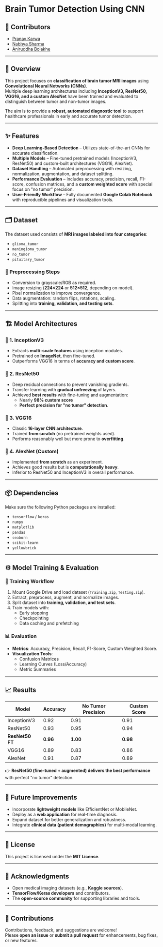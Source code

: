 # Brain Tumor Detection Using CNN

## 👥 Contributors
- [Pranav Karwa](https://github.com/PranavKarwa2004)
- [Nabhya Sharma](https://github.com/NabhyaIoT2026)
- [Aniruddha Bolakhe](https://github.com/AniruddhaBolakhe)

---

## 📌 Overview
This project focuses on **classification of brain tumor MRI images** using **Convolutional Neural Networks (CNNs)**.  
Multiple deep learning architectures including **InceptionV3, ResNet50, VGG16, and a custom AlexNet** have been trained and evaluated to distinguish between tumor and non-tumor images.  

The aim is to provide a **robust, automated diagnostic tool** to support healthcare professionals in early and accurate tumor detection.

---

## ✨ Features
- **Deep Learning-Based Detection** – Utilizes state-of-the-art CNNs for accurate classification.  
- **Multiple Models** – Fine-tuned pretrained models (InceptionV3, ResNet50) and custom-built architectures (VGG16, AlexNet).  
- **Dataset Handling** – Automated preprocessing with resizing, normalization, augmentation, and dataset splitting.  
- **Performance Evaluation** – Includes accuracy, precision, recall, F1-score, confusion matrices, and a **custom weighted score** with special focus on "no tumor" precision.  
- **User-Friendly Workflow** – Fully documented **Google Colab Notebook** with reproducible pipelines and visualization tools.  

---

## 🗂 Dataset
The dataset used consists of **MRI images labeled into four categories**:
- `glioma_tumor`
- `meningioma_tumor`
- `no_tumor`
- `pituitary_tumor`

### 🔄 Preprocessing Steps
- Conversion to grayscale/RGB as required.  
- Image resizing (**224×224** or **512×512**, depending on model).  
- Pixel normalization to improve convergence.  
- Data augmentation: random flips, rotations, scaling.  
- Splitting into **training, validation, and testing sets**.

---

## 🏗 Model Architectures

### 🔹 1. InceptionV3
- Extracts **multi-scale features** using inception modules.  
- Pretrained on **ImageNet**, then fine-tuned.  
- Outperforms VGG16 in terms of **accuracy and custom score**.  

### 🔹 2. ResNet50
- Deep residual connections to prevent vanishing gradients.  
- Transfer learning with **gradual unfreezing** of layers.  
- Achieved **best results** with fine-tuning and augmentation:
  - Nearly **98% custom score**  
  - **Perfect precision for "no tumor" detection**.  

### 🔹 3. VGG16
- Classic **16-layer CNN architecture**.  
- Trained **from scratch** (no pretrained weights used).  
- Performs reasonably well but more prone to **overfitting**.  

### 🔹 4. AlexNet (Custom)
- Implemented **from scratch** as an experiment.  
- Achieves good results but is **computationally heavy**.  
- Inferior to ResNet50 and InceptionV3 in overall performance.  

---

## 📦 Dependencies
Make sure the following Python packages are installed:

- `tensorflow` / `keras`  
- `numpy`  
- `matplotlib`  
- `pandas`  
- `seaborn`  
- `scikit-learn`  
- `yellowbrick`  

---

## ⚙️ Model Training & Evaluation

### 🚀 Training Workflow
1. Mount Google Drive and load dataset (`Training.zip`, `Testing.zip`).  
2. Extract, preprocess, augment, and normalize images.  
3. Split dataset into **training, validation, and test sets**.  
4. Train models with:
   - Early stopping  
   - Checkpointing  
   - Data caching and prefetching  

### 📊 Evaluation
- **Metrics**: Accuracy, Precision, Recall, F1-Score, Custom Weighted Score.  
- **Visualization Tools**:  
  - Confusion Matrices  
  - Learning Curves (Loss/Accuracy)  
  - Metric Summaries  

---

## 📈 Results

| Model         | Accuracy | No Tumor Precision | Custom Score |
|---------------|----------|-------------------|--------------|
| InceptionV3   | 0.92     | 0.91              | 0.91         |
| ResNet50      | 0.93     | 0.95              | 0.94         |
| **ResNet50 FT** | **0.96** | **1.00**          | **0.98**     |
| VGG16         | 0.89     | 0.83              | 0.86         |
| AlexNet       | 0.91     | 0.87              | 0.89         |

👉 **ResNet50 (fine-tuned + augmented) delivers the best performance** with perfect "no tumor" detection.

---

## 🔮 Future Improvements
- Incorporate **lightweight models** like EfficientNet or MobileNet.  
- Deploy as a **web application** for real-time diagnosis.  
- Expand dataset for better generalization and robustness.  
- Integrate **clinical data (patient demographics)** for multi-modal learning.  

---

## 📜 License
This project is licensed under the **MIT License**.

---

## 🙌 Acknowledgments
- Open medical imaging datasets (e.g., **Kaggle sources**).  
- **TensorFlow/Keras developers** and contributors.  
- The **open-source community** for supporting libraries and tools.  

---

## 🤝 Contributions
Contributions, feedback, and suggestions are welcome!  
Please **open an issue** or **submit a pull request** for enhancements, bug fixes, or new features.  

